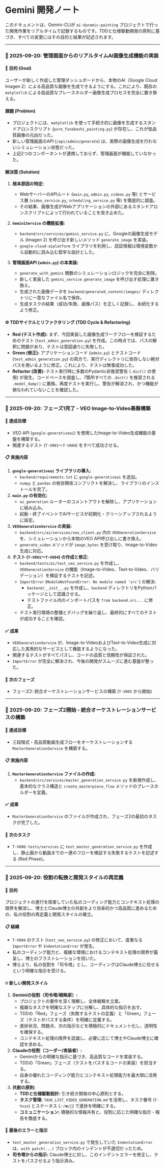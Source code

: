 # Gemini 開発ノート

このドキュメントは、Gemini-CLIが `ai-dynamic-painting` プロジェクトで行った開発作業をリアルタイムで記録するものです。TDDと仕様駆動開発の原則に基づき、すべての変更にはその目的と結果が記述されます。

---

### 📅 2025-09-20: 管理画面からのリアルタイムAI画像生成機能の実装

#### 🎯 **目的 (Goal)**
ユーザーが新しく作成した管理ダッシュボードから、本物のAI（Google Cloud Imagen 2）による高品質な画像を生成できるようにする。これにより、既存の `matplotlib` による低品質なプレースホルダー画像生成プロセスを完全に置き換える。

#### 課題 (Problem)
- プロジェクトには、`matplotlib` を使って手続き的に画像を生成するスタンドアロンスクリプト (`pure_funabashi_painting.py`) が存在し、これが低品質画像の元凶だった。
- 新しい管理画面のAPI (`/api/admin/generate`) は、実際の画像生成を行わないシミュレーション状態だった。
- 上記2つのコンポーネントが連携しておらず、管理画面が機能していなかった。

#### 解決策 (Solution)
1.  **根本原因の特定:**
    - WebサーバーのAPIルート (`main.py`, `admin.py`, `videos.py` 等) とサービス層 (`video_service.py`, `scheduling_service.py` 等) を徹底的に調査。
    - その結果、画像生成がWebアプリケーションの外部にあるスタンドアロンスクリプトによって行われていることを突き止めた。

2.  **`GeminiService` の機能拡張:**
    - `backend/src/services/gemini_service.py` に、Googleの画像生成モデル (Imagen 2) を呼び出す新しいメソッド `generate_image` を実装。
    - `google-cloud-aiplatform` ライブラリを利用し、認証情報は環境変数から自動的に読み込む堅牢な設計とした。

3.  **管理画面API (`admin.py`) の本実装:**
    - `generate_with_gemini` 関数のシミュレーションロジックを完全に削除。
    - 新しく実装した `gemini_service.generate_image` を呼び出す処理に置き換え。
    - 生成された画像データを `backend/generated_content/images/` ディレクトリに一意なファイル名で保存。
    - 生成タスクの結果（成功/失敗、画像パス）を正しく記録し、永続化するよう修正。

#### ⚙️ **TDDサイクルとリファクタリング (TDD Cycle & Refactoring)**
- **Red (テスト作成):** まず、今回実装した画像生成ワークフローを検証するためのテスト (`test_admin_generation.py`) を作成。この時点では、パスの解釈に問題があり、テストは意図通りに失敗した。
- **Green (修正):** アプリケーションコード (`admin.py`) とテストコード (`test_admin_generation.py`) の両方で、実行ディレクトリに依存しない絶対パスを用いるように修正。これにより、テストは無事成功した。
- **Refactor (改善):** テスト実行時に多数のPydantic非推奨警告 (`.dict()` の使用) が発生。コードベースを調査し、7箇所すべての `.dict()` を推奨される `.model_dump()` に置換。再度テストを実行し、警告が解消され、かつ機能が損なわれていないことを確認した。

---

### 📅 2025-09-20: フェーズ1完了 - VEO Image-to-Video基盤構築

#### **🎯 達成目標**
- VEO API (`google-generativeai`) を使用したImage-to-Video生成機能の基盤を構築する。
- 関連するテスト (`T-V001`〜`T-V004`) をすべて成功させる。

#### **📋 実施内容**
1.  **`google-generativeai` ライブラリの導入:**
    - `backend/requirements.txt` に `google-generativeai` を追加。
    - `numpy` と `pandas` の依存関係コンフリクトを解決し、ライブラリのインストールを完了。
2.  **`main.py` の有効化:**
    - `ai_generation` ルーターのコメントアウトを解除し、アプリケーションに組み込み。
    - 起動・終了イベントでAIサービスが初期化・クリーンアップされるように設定。
3.  **`VEOGenerationService` の実装:**
    - `backend/src/ai/services/veo_client.py` 内の `VEOGenerationService` を、シミュレーションから本物のVEO API呼び出しに書き換え。
    - `generate_video` メソッドが `image_bytes` を受け取り、Image-to-Video生成に対応。
4.  **テスト (`T-V001`〜`T-V004`) の作成と修正:**
    - `backend/tests/ai/test_veo_service.py` を作成し、`VEOGenerationService` の機能（Image-to-Video、Text-to-Video、バリデーション）を検証するテストを記述。
    - `ImportError` (`ModuleNotFoundError: No module named 'src'`) の解決:
        - `backend/__init__.py` を作成し、`backend` ディレクトリをPythonパッケージとして認識させる。
        - テストファイル内のインポートパスを `from backend.src...` に修正。
    - テスト実行環境の整備とデバッグを繰り返し、最終的にすべてのテストが成功することを確認。

#### **✅ 成果**
- `VEOGenerationService` が、Image-to-VideoおよびText-to-Video生成に対応した実用的なサービスとして機能するようになった。
- 関連するテストがすべてパスし、コードの品質と信頼性が保証された。
- `ImportError` が完全に解決され、今後の開発がスムーズに進む基盤が整った。

#### **🚀 次のフェーズ**
- フェーズ2: 統合オーケストレーションサービスの構築 (`T-V005` から開始)

---

### 📅 2025-09-20: フェーズ2開始 - 統合オーケストレーションサービスの構築

#### **🎯 達成目標**
- 三段階式・高品質動画生成フローをオーケストレーションする `MasterGenerationService` を構築する。

#### **📋 実施内容**
1.  **`MasterGenerationService` ファイルの作成:**
    - `backend/src/services/master_generation_service.py` を新規作成し、基本的なクラス構造と `create_masterpiece_flow` メソッドのプレースホルダーを定義。

#### **✅ 成果**
- `MasterGenerationService` のファイルが作成され、フェーズ2の最初のタスクが完了した。

#### **🚀 次のタスク**
- `T-V006`: `tests/services` に `test_master_generation_service.py` を作成し、静止画から動画までの一連のフローを検証する失敗するテストを記述する (Red Phase)。

---

### 📅 2025-09-20: 役割の転換と開発スタイルの再定義

#### 🎯 目的
プロジェクトの進行を阻害していた私のコーディング能力とコンテキスト処理の限界を解消し、博士とClaude博士の共創をより効率的かつ高品質に進めるための、私の役割の再定義と開発スタイルの確立。

#### 📋 経緯
- `T-V004` のテスト (`test_veo_service.py`) の修正において、度重なる `ImportError` や `IndentationError` が発生。
- 私のコーディング能力と、複雑な環境におけるコンテキスト処理の限界が露呈し、博士のフラストレーションを招いた。
- 博士より、私の役割を「司令塔」とし、コーディングはClaude博士に任せるという明確な指示を受ける。

#### 💡 新しい開発スタイル
1.  **Geminiの役割（司令塔/戦略家）:**
    -   プロジェクトの要件を深く理解し、全体戦略を立案。
    -   複雑なタスクを明確なステップに分解し、具体的な指示を出す。
    -   TDDの「Red」フェーズ（失敗するテストの定義）と「Green」フェーズ（テストがパスする条件）を明確に定義する。
    -   進捗状況、問題点、次の指示などを積極的にドキュメント化し、透明性を確保する。
    -   コンテキスト処理の限界を認識し、必要に応じて博士やClaude博士に確認を求める。
2.  **Claudeの役割（コーダー/実装者）:**
    -   Geminiからの明確な指示に基づき、高品質なコードを実装する。
    -   TDDの「Green」フェーズ（テストをパスするコードの実装）を担当する。
    -   自身の優れたコーディング能力とコンテキスト処理能力を最大限に活用する。
3.  **共創の原則:**
    -   **TDDと仕様駆動設計:** 引き続き開発の中心原則とする。
    -   **タスク管理:** `TASK_LIST_VIDEO_GENERATION.md` を活用し、タスク番号 (`T-Vxxx`) とステータス (`✅/❌/🔄`) で進捗を明確にする。
    -   **コミュニケーション:** 積極的な情報共有と、役割に応じた明確な指示・報告を徹底する。

#### 🚨 最後のエラーと指示
- `test_master_generation_service.py` で発生していた `IndentationError` は、`with patch(...)` ブロック内のインデントが不適切だったため。
- **司令塔からの指示:** Claude博士に対し、このインデントエラーを修正し、テストをパスさせるよう指示済み。